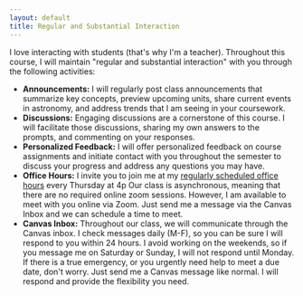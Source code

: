 ```yaml
---
layout: default
title: Regular and Substantial Interaction
---
```

I love interacting with students (that's why I'm a teacher). Throughout this course, I will maintain "regular and substantial interaction" with you through the following activities:  
- **Announcements:** I will regularly post class announcements that summarize key concepts, preview upcoming units, share current events in astronomy, and address trends that I am seeing in your coursework. 
- **Discussions:** Engaging discussions are a cornerstone of this course. I will facilitate those discussions, sharing my own answers to the prompts, and commenting on your responses.
- **Personalized Feedback:** I will offer personalized feedback on course assignments and initiate contact with you throughout the semester to discuss your progress and address any questions you may have.
- **Office Hours:** I invite you to join me at my [regularly scheduled office hours](https://meet.google.com/yoc-sytg-mvb) every Thursday at 4p Our class is asynchronous, meaning that there are no required online zoom sessions. However, I am available to meet with you online via Zoom. Just send me a message via the Canvas Inbox and we can schedule a time to meet.
- **Canvas Inbox:** Throughout our class, we will communicate through the Canvas inbox. I check messages daily (M-F), so you can be sure I will respond to you within 24 hours. I avoid working on the weekends, so if you message me on Saturday or Sunday, I will not respond until Monday. If there is a true emergency, or you urgently need help to meet a due date, don't worry. Just send me a Canvas message like normal. I will respond and provide the flexibility you need.
